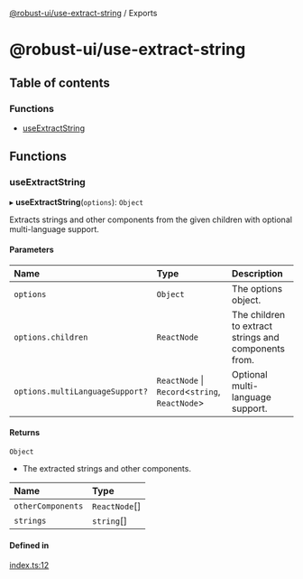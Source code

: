 [@robust-ui/use-extract-string](README.md) / Exports

# @robust-ui/use-extract-string

## Table of contents

### Functions

- [useExtractString](modules.md#useextractstring)

## Functions

### useExtractString

▸ **useExtractString**(`options`): `Object`

Extracts strings and other components from the given children with optional multi-language support.

#### Parameters

| Name | Type | Description |
| :------ | :------ | :------ |
| `options` | `Object` | The options object. |
| `options.children` | `ReactNode` | The children to extract strings and components from. |
| `options.multiLanguageSupport?` | `ReactNode` \| `Record`\<`string`, `ReactNode`\> | Optional multi-language support. |

#### Returns

`Object`

- The extracted strings and other components.

| Name | Type |
| :------ | :------ |
| `otherComponents` | `ReactNode`[] |
| `strings` | `string`[] |

#### Defined in

[index.ts:12](https://github.com/nahuelRosas/robust-ui/blob/6917dff/packages/hooks/use-extract-string/src/index.ts#L12)
